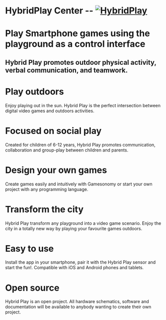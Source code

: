 # HybridPlay Center  --  [![HybridPlay](http://www.hybridplay.com/wp-content/uploads/2014/10/HybridLogo2.png)](http://www.hybridplay.com)

# Play Smartphone games using the playground as a control interface

## Hybrid Play promotes outdoor physical activity, verbal communication, and teamwork.


# Play outdoors
Enjoy playing out in the sun. Hybrid Play is the perfect intersection between digital video games and outdoors activities.

# Focused on social play
Created for children of 6-12 years, Hybrid Play promotes communication, collaboration and group-play between children and parents.

# Design your own games
Create games easily and intuitively with Gamesonomy or start your own project with any programming language.

# Transform the city
Hybrid Play transform any playground into a video game scenario. Enjoy the city in a totally new way by playing your favourite games outdoors.

# Easy to use
Install the app in your smartphone, pair it with the Hybrid Play sensor and start the fun!. Compatible with iOS and Android phones and tablets.

# Open source
Hybrid Play is an open project. All hardware schematics, software and documentation will be available to anybody wanting to create their own project.